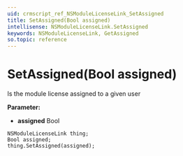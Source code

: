 ```yaml
---
uid: crmscript_ref_NSModuleLicenseLink_SetAssigned
title: SetAssigned(Bool assigned)
intellisense: NSModuleLicenseLink.SetAssigned
keywords: NSModuleLicenseLink, GetAssigned
so.topic: reference
---
```


# SetAssigned(Bool assigned)

Is the module license assigned to a given user

**Parameter:** 
* **assigned** Bool

```crmscript
NSModuleLicenseLink thing;
Bool assigned;
thing.SetAssigned(assigned);
```

